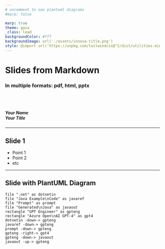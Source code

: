 ```yaml
---
# uncomment to see plantuml diagrams
#marp: false

marp: true
theme: gaia
_class: lead
backgroundColor: #fff
backgroundImage: url('./assets/innova-title.png')
style: @import url('https://unpkg.com/tailwindcss@^2/dist/utilities.min.css');
---
```


<!-- color: black -->

# Slides from Markdown

### In multiple formats: pdf, html, pptx

<br>
<br>

##### Your Name<br>Your Title

</div>

---

<style>
footer, section::after {
  font-size: 14px;
}
</style>
<!-- backgroundImage: url('./assets/background.png') -->
<!-- color: black -->
<!-- footer: April 20, 2023 -->
<!-- paginate: true -->

## Slide 1

- Point 1
- Point 2
- etc

---

## Slide with PlantUML Diagram

```plantuml
file ".net" as dotnetin
file "Java Example\nCode" as javaref
file "Prompt" as prompt
file "Generated\nJava" as javaout
rectangle "GPT Engineer" as gpteng
rectangle "Azure Open\nAI GPT-4" as gpt4
dotnetin -down-> gpteng
javaref -down-> gpteng
prompt -down-> gpteng
gpteng -right-> gpt4
gpteng -down-> javaout
javaout -up-> gpteng
```
